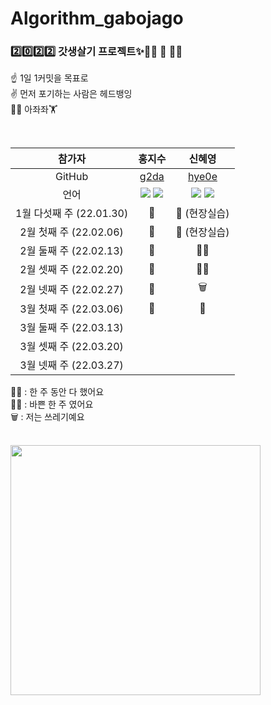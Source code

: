 # Algorithm_gabojago

<h3>2️⃣0️⃣2️⃣2️⃣ 갓생살기 프로젝트✨🤸‍♀️ 🤸 🤸‍♂️</h3>

☝️ 1일 1커밋을 목표로  
✌️ 먼저 포기하는 사람은 헤드뱅잉    
🏋️‍♀️ 아좌좌🏋️

<br />

| 참가자 | 홍지수 | 신혜영|
| :-: | :-: | :-: |
| GitHub | [g2da](https://github.com/g2da) | [hye0e](https://github.com/hye0e) |
언어 | <img src="https://img.shields.io/badge/Java-007396?style=for-the-badge&logo=Java&logoColor=white"/> <img src="https://img.shields.io/badge/Python-3766AB?style=for-the-badge&logo=Python&logoColor=white"/> | <img src="https://img.shields.io/badge/Java-007396?style=for-the-badge&logo=Java&logoColor=white"/> <img src="https://img.shields.io/badge/Python-3766AB?style=for-the-badge&logo=Python&logoColor=white"/>|
|1월 다섯째 주 (22.01.30)| 🙆‍ |🏬 (현장실습)|  
|2월 첫째 주 (22.02.06)| 🙆‍ |🌁 (현장실습)|
|2월 둘째 주 (22.02.13)| 🙆‍ | 🏃‍♀️ |
|2월 셋째 주 (22.02.20)| 🙆‍ | 🏃‍♀️ |
|2월 넷째 주 (22.02.27)| 🙆‍ | 🗑️ |
|3월 첫째 주 (22.03.06)| 🙆‍ | 🏃‍ |
|3월 둘째 주 (22.03.13)|  |  |
|3월 셋째 주 (22.03.20)|  |  |
|3월 넷째 주 (22.03.27)|  |  |

🙆‍♀️ : 한 주 동안 다 했어요  
🏃‍♀️ : 바쁜 한 주 였어요  
🗑️ : 저는 쓰레기예요

<br />
<img src="https://user-images.githubusercontent.com/80965583/150288493-fb0ff51b-4a77-47db-b70c-1e75a398c918.png" width="400" height="400">
